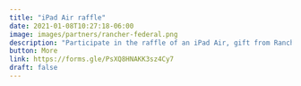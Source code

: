 ```yaml
---
title: "iPad Air raffle"
date: 2021-01-08T10:27:18-06:00
image: images/partners/rancher-federal.png
description: "Participate in the raffle of an iPad Air, gift from Rancher Federal."
button: More
link: https://forms.gle/PsXQ8HNAKK3sz4Cy7 
draft: false
---
```

